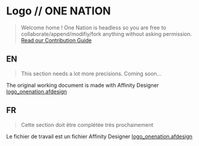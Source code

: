 Logo // ONE NATION
==================

 > Welcome home ! One Nation is headless so you are free to collaborate/append/modifiy/fork anything without asking permission. [Read our Contribution Guide](./contribution_guide.md)

## EN

> This section needs a lot more precisions. Coming soon...

The original working document is made with Affinity Designer [logo_onenation.afdesign](./logo_onenation.afdesign)

## FR

> Cette section doit être complétée très prochainement

Le fichier de travail est un fichier Affinity Designer [logo_onenation.afdesign](./logo_onenation.afdesign)